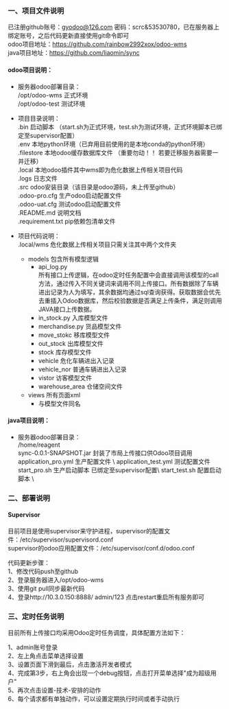### 一、项目文件说明

已注册github账号：gyodoo@126.com 密码：scrc&53530780，已在服务器上绑定账号，之后代码更新直接使用git命令即可 \
odoo项目地址：https://github.com/rainbow2992xox/odoo-wms \
java项目地址：https://github.com/liaomin/sync

#### odoo项目说明：

- 服务器odoo部署目录：\
/opt/odoo-wms 正式环境 \
/opt/odoo-test 测试环境 

- 项目目录说明：\
.bin 启动脚本 （start.sh为正式环境，test.sh为测试环境，正式环境脚本已绑定至supervisor配置）\
.env 本地python环境（已弃用目前使用的是本地conda的python环境） \
.filestore 本地odoo缓存数据库文件 （重要勿动！！ 若要迁移服务器需要一并迁移）\
.local 本地odoo插件其中wms即为危化数据上传相关项目代码 \
.logs 日志文件 \
.src odoo安装目录（该目录是odoo源码，未上传至github） \
.odoo-pro.cfg 生产odoo启动配置文件 \
.odoo-uat.cfg 测试odoo启动配置文件 \
.README.md 说明文档 \
.requirement.txt pip依赖包清单文件

- 项目代码说明：\
.local/wms 危化数据上传相关项目只需关注其中两个文件夹
    - models 包含所有模型逻辑
      + api_log.py  
        所有接口上传逻辑，在odoo定时任务配置中会直接调用该模型的call方法，通过传入不同关键词来调用不同上传接口。所有数据除了车辆进出记录为人为填写，其余数据均通过sql查询获得。获取数据会优先去重插入Odoo数据库，然后校验数据是否满足上传条件，满足则调用JAVA接口上传数据。
      + in_stock.py 入库模型文件
      + merchandise.py 货品模型文件
      + move_stokc 移库模型文件
      + out_stock 出库模型文件
      + stock 库存模型文件
      + vehicle 危化车辆进出入记录
      + vehicle_nor 普通车辆进出入记录
      + vistor 访客模型文件
      + warehouse_area 仓储空间文件     
    - views 所有页面xml
      + 与模型文件同名

#### java项目说明：
- 服务器odoo部署目录：\
  /home/reagent \
  sync-0.0.1-SNAPSHOT.jar 封装了市局上传接口供Odoo项目调用 \
  application_pro.yml  生产配置文件 \ 
  application_test.yml 测试配置文件 \
  start_pro.sh  生产启动脚本 已绑定至supervisor配置\ 
  start_test.sh 配置启动脚本 \

### 二、部署说明

#### Supervisor

目前项目是使用supervisor来守护进程，supervisor的配置文件：/etc/supervisor/supervisord.conf \
supervisor的odoo应用配置文件：/etc/supervisor/conf.d/odoo.conf 

代码更新步骤： \
1、修改代码push至github \
2、登录服务器进入/opt/odoo-wms \
3、使用git pull同步最新代码 \
4、登录http://10.3.0.150:8888/  admin/123  点击restart重启所有服务即可 

### 三、定时任务说明

目前所有上传接口均采用Odoo定时任务调度，具体配置方法如下： 

1、admin账号登录 \
2、左上角点击菜单选择设置 \
3、设置页面下滑到最后，点击激活开发者模式 \
4、完成第3步，右上角会出现一个debug按钮，点击打开菜单选择"成为超级用户"  \
5、再次点击设置-技术-安排的动作 \
6、每个请求都有单独动作，可以设置定期执行时间或者手动执行